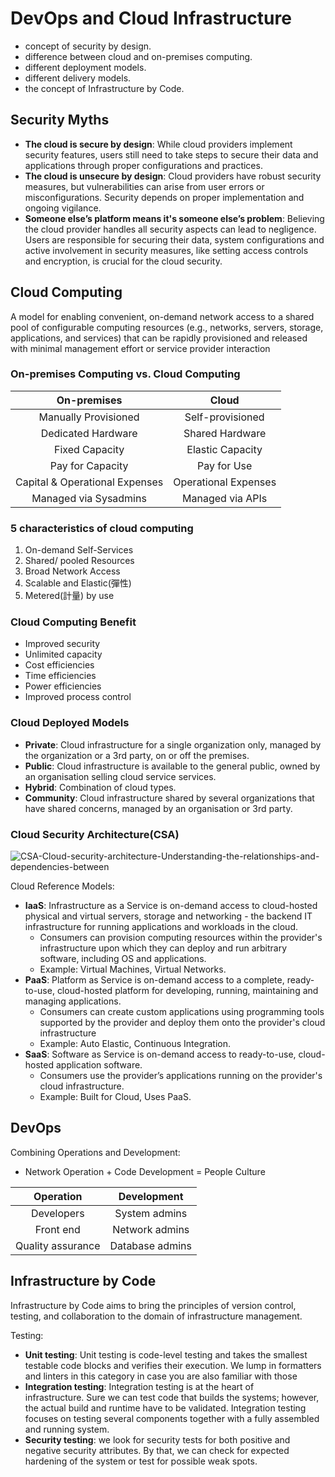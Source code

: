 # DevOps and Cloud Infrastructure
- concept of security by design.
- difference between cloud and on-premises computing. 
- different deployment models. 
- different delivery models. 
- the concept of Infrastructure by Code.
## Security Myths 
- **The cloud is secure by design**: While cloud providers implement security features, users still need to take steps to secure their data and applications through proper configurations and practices.
- **The cloud is unsecure by design**: Cloud providers have robust security measures, but vulnerabilities can arise from user errors or misconfigurations. Security depends on proper implementation and ongoing vigilance.
- **Someone else’s platform means it's someone else’s problem**: Believing the cloud provider handles all security aspects can lead to negligence. Users are responsible for securing their data, system configurations and active involvement in security measures, like setting access controls and encryption, is crucial for the cloud security.
## Cloud Computing
A model for enabling convenient, on-demand network access to a shared pool of configurable computing resources (e.g., networks, servers, storage, applications, and services) that can be rapidly provisioned and released with minimal management effort or service provider interaction

### On-premises Computing vs. Cloud Computing
  
| On-premises | Cloud |
| :----:| :----: |
| Manually Provisioned | Self-provisioned |
| Dedicated Hardware | Shared Hardware |
| Fixed Capacity | Elastic Capacity |
| Pay for Capacity  | Pay for Use |
| Capital & Operational Expenses | Operational Expenses |
| Managed via Sysadmins | Managed via APIs |

### 5 characteristics of cloud computing
1. On-demand Self-Services
2. Shared/ pooled Resources
3. Broad Network Access
4. Scalable and Elastic(彈性)
5. Metered(計量) by use

### Cloud Computing Benefit
- Improved security
- Unlimited capacity
- Cost efficiencies
- Time efficiencies
- Power efficiencies
- Improved process control

### Cloud Deployed Models
- **Private**: Cloud infrastructure for a single organization only, managed by the organization or a 3rd party, on or off the premises. 
- **Public**: Cloud infrastructure is available to the general public, owned by an organisation selling cloud service services.  
- **Hybrid**: Combination of cloud types. 
- **Community**: Cloud infrastructure shared by several organizations that have shared concerns, managed by an organisation or 3rd party. 

### Cloud Security Architecture(CSA) 
![CSA-Cloud-security-architecture-Understanding-the-relationships-and-dependencies-between](https://github.com/ylai06/Web_security/assets/108776748/5d1a70d9-6116-43b9-b93d-4e45ed8804e7)

Cloud Reference Models:
- **IaaS**: Infrastructure as a Service is on-demand access to cloud-hosted physical and virtual servers, storage and networking - the backend IT infrastructure for running applications and workloads in the cloud.
  - Consumers can provision computing resources within the provider's infrastructure upon which they can deploy and run arbitrary software, including OS and applications.
  - Example: Virtual Machines, Virtual Networks.
- **PaaS**: Platform as Service is on-demand access to a complete, ready-to-use, cloud-hosted platform for developing, running, maintaining and managing applications.
  - Consumers can create custom applications using programming tools supported by the provider and deploy them onto the provider's cloud infrastructure
  - Example: Auto Elastic, Continuous Integration.
- **SaaS**: Software as Service is on-demand access to ready-to-use, cloud-hosted application software.
  - Consumers use the provider’s applications running on the provider's cloud infrastructure.
  - Example: Built for Cloud, Uses PaaS.
 
## DevOps
Combining Operations and Development:
- Network Operation + Code Development = People Culture

| Operation | Development |
| :----:| :----: |
| Developers | System admins |
| Front end | Network admins |
| Quality assurance | Database admins |


## Infrastructure by Code
Infrastructure by Code aims to bring the principles of version control, testing, and collaboration to the domain of infrastructure management.

Testing:
- **Unit testing**: Unit testing is code-level testing and takes the smallest testable code blocks and verifies their execution. We lump in formatters and linters in this category in case you are also familiar with those
- **Integration testing**: Integration testing is at the heart of infrastructure. Sure we can test code that builds the systems; however, the actual build and runtime have to be validated. Integration testing focuses on testing several components together with a fully assembled and running system.
- **Security testing**: we look for security tests for both positive and negative security attributes. By that, we can check for expected hardening of the system or test for possible weak spots.

  

  


